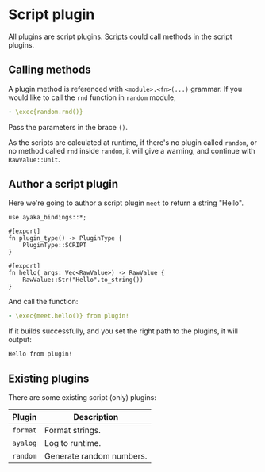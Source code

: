 # Script plugin
All plugins are script plugins.
[Scripts](../config/script.md) could call methods in the script plugins.

## Calling methods
A plugin method is referenced with `<module>.<fn>(...)` grammar.
If you would like to call the `rnd` function in `random` module,
``` yaml
- \exec{random.rnd()}
```
Pass the parameters in the brace `()`.

As the scripts are calculated at runtime, if there's no plugin called `random`,
or no method called `rnd` inside `random`, it will give a warning, and continue with `RawValue::Unit`.

## Author a script plugin
Here we're going to author a script plugin `meet` to return a string "Hello".
``` rust,ignore
use ayaka_bindings::*;

#[export]
fn plugin_type() -> PluginType {
    PluginType::SCRIPT
}

#[export]
fn hello(_args: Vec<RawValue>) -> RawValue {
    RawValue::Str("Hello".to_string())
}
```
And call the function:
``` yaml
- \exec{meet.hello()} from plugin!
```
If it builds successfully, and you set the right path to the plugins, it will output:
``` ignore
Hello from plugin!
```

## Existing plugins
There are some existing script (only) plugins:

| Plugin   | Description              |
| -------- | ------------------------ |
| `format` | Format strings.          |
| `ayalog` | Log to runtime.          |
| `random` | Generate random numbers. |
